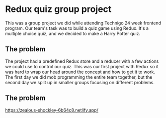 # Redux quiz group project

This was a group project we did while attending Technigo 24 week frontend program. Our team's task was to build a quiz game using Redux. It's a multiple choice quiz, and we decided to make a Harry Potter quiz.

## The problem

The project had a predefined Redux store and a reducer with a few actions we could use to control our quiz. This was our  first project with Redux so it was hard to wrap our head around the concept and how to get it to work. The first day we did mob programming the entire team together, but the second day we split up in smaller groups focusing on different problems.

## The problem

https://zealous-shockley-6b64c8.netlify.app/
